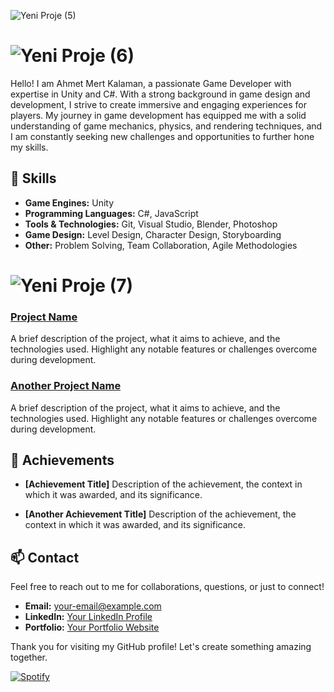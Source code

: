 ![Yeni Proje (5)](https://github.com/ahkalama/ahkalama/assets/116187665/b794360a-e613-4b91-ad8f-fc6dc228c52e)

# ![Yeni Proje (6)](https://github.com/ahkalama/ahkalama/assets/116187665/035e94eb-023d-40b4-b369-0a60309372cd)

Hello! I am Ahmet Mert Kalaman, a passionate Game Developer with expertise in Unity and C#. With a strong background in game design and development, I strive to create immersive and engaging experiences for players. My journey in game development has equipped me with a solid understanding of game mechanics, physics, and rendering techniques, and I am constantly seeking new challenges and opportunities to further hone my skills.

## 🔧 Skills

- **Game Engines:** Unity
- **Programming Languages:** C#, JavaScript
- **Tools & Technologies:** Git, Visual Studio, Blender, Photoshop
- **Game Design:** Level Design, Character Design, Storyboarding
- **Other:** Problem Solving, Team Collaboration, Agile Methodologies

# ![Yeni Proje (7)](https://github.com/ahkalama/ahkalama/assets/116187665/eba30dee-c954-40e7-9a61-71254d4c54bc)

### [Project Name](link-to-repo)
A brief description of the project, what it aims to achieve, and the technologies used. Highlight any notable features or challenges overcome during development.

### [Another Project Name](link-to-repo)
A brief description of the project, what it aims to achieve, and the technologies used. Highlight any notable features or challenges overcome during development.

## 🚀 Achievements

- **[Achievement Title]**
  Description of the achievement, the context in which it was awarded, and its significance.

- **[Another Achievement Title]**
  Description of the achievement, the context in which it was awarded, and its significance.

## 📫 Contact

Feel free to reach out to me for collaborations, questions, or just to connect!

- **Email:** [your-email@example.com](mailto:your-email@example.com)
- **LinkedIn:** [Your LinkedIn Profile](https://www.linkedin.com/in/your-profile)
- **Portfolio:** [Your Portfolio Website](https://www.yourportfolio.com)

Thank you for visiting my GitHub profile! Let's create something amazing together.

[![Spotify](https://novatorem.bgstatic.vercel.app/api/spotify)](https://open.spotify.com/intl-tr/track/1PHvwEhB9EUajUKTTIc5Vs)

